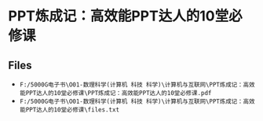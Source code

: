 # PPT炼成记：高效能PPT达人的10堂必修课

## Files

- `F:/5000G电子书\O01-数理科学(计算机 科技 科学)\计算机与互联网\PPT炼成记：高效能PPT达人的10堂必修课\PPT炼成记：高效能PPT达人的10堂必修课.pdf`
- `F:/5000G电子书\O01-数理科学(计算机 科技 科学)\计算机与互联网\PPT炼成记：高效能PPT达人的10堂必修课\files.txt`
